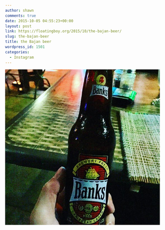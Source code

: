 ```yaml
---
author: shawn
comments: true
date: 2015-10-05 04:55:23+00:00
layout: post
link: https://floatingboy.org/2015/10/the-bajan-beer/
slug: the-bajan-beer
title: the Bajan beer
wordpress_id: 1501
categories:
  - Instagram
---
```


[![the Bajan beer](/assets/media/2015/10/12105127_1498581410466228_2048341488_n.jpg)](/assets/media/2015/10/12105127_1498581410466228_2048341488_n.jpg)
